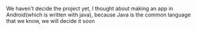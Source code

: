 We haven't decide the project yet, I thought about making an app in Android(which is written with java), because Java is the common language that we know, we will decide it soon
